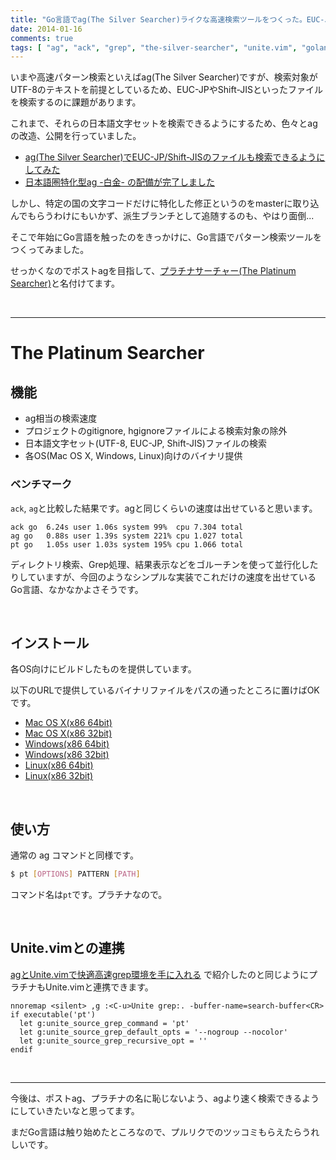 ```yaml
---
title: "Go言語でag(The Silver Searcher)ライクな高速検索ツールをつくった。EUC-JP/Shift-JISも検索できマス。"
date: 2014-01-16
comments: true
tags: [ "ag", "ack", "grep", "the-silver-searcher", "unite.vim", "golang" ]
---
```


いまや高速パターン検索といえばag(The Silver Searcher)ですが、検索対象がUTF-8のテキストを前提としているため、EUC-JPやShift-JISといったファイルを検索するのに課題があります。

これまで、それらの日本語文字セットを検索できるようにするため、色々とagの改造、公開を行っていました。

- [ag(The Silver Searcher)でEUC-JP/Shift-JISのファイルも検索できるようにしてみた](http://blog.monochromegane.com/blog/2013/09/15/the-silver-searcher-detects-japanese-char-set/)
- [日本語圏特化型ag -白金- の配備が完了しました](http://blog.monochromegane.com/blog/2013/09/23/sg-spec/)

しかし、特定の国の文字コードだけに特化した修正というのをmasterに取り込んでもらうわけにもいかず、派生ブランチとして追随するのも、やはり面倒...

そこで年始にGo言語を触ったのをきっかけに、Go言語でパターン検索ツールをつくってみました。

せっかくなのでポストagを目指して、[プラチナサーチャー(The Platinum Searcher)](https://github.com/monochromegane/the_platinum_searcher)と名付けてます。

<br />
<hr />

# The Platinum Searcher

## 機能

- ag相当の検索速度
- プロジェクトのgitignore, hgignoreファイルによる検索対象の除外
- 日本語文字セット(UTF-8, EUC-JP, Shift-JIS)ファイルの検索
- 各OS(Mac OS X, Windows, Linux)向けのバイナリ提供

### ベンチマーク

`ack`, `ag`と比較した結果です。agと同じくらいの速度は出せていると思います。

```
ack go  6.24s user 1.06s system 99%  cpu 7.304 total
ag go   0.88s user 1.39s system 221% cpu 1.027 total
pt go   1.05s user 1.03s system 195% cpu 1.066 total
```

ディレクトリ検索、Grep処理、結果表示などをゴルーチンを使って並行化したりしていますが、今回のようなシンプルな実装でこれだけの速度を出せているGo言語、なかなかよさそうです。


<br />

## インストール

各OS向けにビルドしたものを提供しています。

以下のURLで提供しているバイナリファイルをパスの通ったところに置けばOKです。

- [Mac OS X(x86 64bit)](https://drone.io/github.com/monochromegane/the_platinum_searcher/files/artifacts/bin/darwin_amd64/pt)
- [Mac OS X(x86 32bit)](https://drone.io/github.com/monochromegane/the_platinum_searcher/files/artifacts/bin/darwin_i386/pt)
- [Windows(x86 64bit)](https://drone.io/github.com/monochromegane/the_platinum_searcher/files/artifacts/bin/windows_amd64/pt.exe)
- [Windows(x86 32bit)](https://drone.io/github.com/monochromegane/the_platinum_searcher/files/artifacts/bin/windows_i386/pt.exe)
- [Linux(x86 64bit)](https://drone.io/github.com/monochromegane/the_platinum_searcher/files/artifacts/bin/linux_amd64/pt)
- [Linux(x86 32bit)](https://drone.io/github.com/monochromegane/the_platinum_searcher/files/artifacts/bin/linux_i386/pt)

<br />

## 使い方

通常の ag コマンドと同様です。

```sh
$ pt [OPTIONS] PATTERN [PATH]
```

コマンド名は`pt`です。プラチナなので。

<br />

## Unite.vimとの連携

[agとUnite.vimで快適高速grep環境を手に入れる](http://blog.monochromegane.com/blog/2013/09/18/ag-and-unite/) で紹介したのと同じようにプラチナもUnite.vimと連携できます。

```vim
nnoremap <silent> ,g :<C-u>Unite grep:. -buffer-name=search-buffer<CR>
if executable('pt')
  let g:unite_source_grep_command = 'pt'
  let g:unite_source_grep_default_opts = '--nogroup --nocolor'
  let g:unite_source_grep_recursive_opt = ''
endif
```

<br />
<hr />

今後は、ポストag、プラチナの名に恥じないよう、agより速く検索できるようにしていきたいなと思ってます。

まだGo言語は触り始めたところなので、プルリクでのツッコミもらえたらうれしいです。

